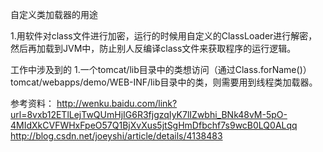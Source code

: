 自定义类加载器的用途
<p>1.用软件对class文件进行加密，运行的时候用自定义的ClassLoader进行解密，然后再加载到JVM中，防止别人反编译class文件来获取程序的运行逻辑。</p>

工作中涉及到的
	1.一个tomcat/lib目录中的类想访问（通过Class.forName()）tomcat/webapps/demo/WEB-INF/lib目录中的类，则需要用到线程类加载器。
	
参考资料：
	http://wenku.baidu.com/link?url=8vxb12ETlLejTwQUmHjIG6R3fjgzqIyK7lIZwbhi_BNk48vM-5pO-4MIdXkCVFWHxFpeO57Q1BjXvXus5jtSgHmDfbchf7s9wcB0LQ0ALqq
	http://blog.csdn.net/joeyshi/article/details/4138483

	
